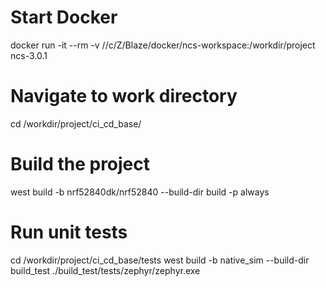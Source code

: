 # Start Docker
docker run -it --rm -v //c/Z/Blaze/docker/ncs-workspace:/workdir/project ncs-3.0.1

# Navigate to work directory
cd /workdir/project/ci_cd_base/

# Build the project
west build -b nrf52840dk/nrf52840 --build-dir build -p always

# Run unit tests
cd /workdir/project/ci_cd_base/tests
west build -b native_sim --build-dir build_test
./build_test/tests/zephyr/zephyr.exe